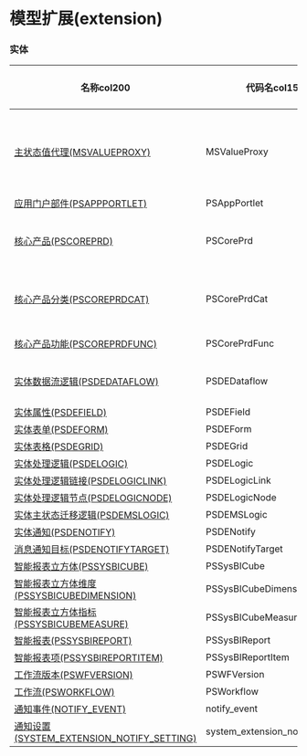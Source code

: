 # 模型扩展(extension) <!-- {docsify-ignore-all} -->



### 实体

|    名称col200   | 代码名col150      |  实体类型col150   | 存储模式col100 | 表名称col200   |    联合主键col100   |  主状态col100   |  权限控制col150  |  启用审计col100    |  备注col500  |
| --------  |------------| -----   |  --------|  --------|  --------|    -------- | -------- | -------- |-------- |
|[主状态值代理(MSVALUEPROXY)](module/extension/MSValueProxy)|MSValueProxy|主实体|无存储||否|否|自控制|否|用于主状态流转设计工具代理业务数据。|
|[应用门户部件(PSAPPPORTLET)](module/extension/PSAppPortlet)|PSAppPortlet|主实体|无存储||否|否|自控制|否||
|[核心产品(PSCOREPRD)](module/extension/PSCorePrd)|PSCorePrd|主实体|无存储||否|否|自控制|否|管理查看应用市场产品|
|[核心产品分类(PSCOREPRDCAT)](module/extension/PSCorePrdCat)|PSCorePrdCat|主实体|无存储||否|否|自控制|否|管理查看应用市场产品目录|
|[核心产品功能(PSCOREPRDFUNC)](module/extension/PSCorePrdFunc)|PSCorePrdFunc|主实体|无存储||否|是|自控制|否|插件管理|
|[实体数据流逻辑(PSDEDATAFLOW)](module/extension/PSDEDataflow)|PSDEDataflow|主实体|无存储||否|否|自控制|否|实体数据流逻辑|
|[实体属性(PSDEFIELD)](module/extension/PSDEField)|PSDEField|主实体|无存储||否|否|自控制|否||
|[实体表单(PSDEFORM)](module/extension/PSDEForm)|PSDEForm|主实体|无存储||否|否|自控制|否||
|[实体表格(PSDEGRID)](module/extension/PSDEGrid)|PSDEGrid|主实体|无存储||否|否|自控制|否||
|[实体处理逻辑(PSDELOGIC)](module/extension/PSDELogic)|PSDELogic|主实体|无存储||否|否|自控制|否||
|[实体处理逻辑链接(PSDELOGICLINK)](module/extension/PSDELogicLink)|PSDELogicLink|主实体|无存储||否|否|自控制|否||
|[实体处理逻辑节点(PSDELOGICNODE)](module/extension/PSDELogicNode)|PSDELogicNode|主实体|无存储||否|否|自控制|否||
|[实体主状态迁移逻辑(PSDEMSLOGIC)](module/extension/PSDEMSLogic)|PSDEMSLogic|主实体|无存储||否|否|自控制|否||
|[实体通知(PSDENOTIFY)](module/extension/PSDENotify)|PSDENotify|主实体|无存储||否|否|自控制|否||
|[消息通知目标(PSDENOTIFYTARGET)](module/extension/PSDENotifyTarget)|PSDENotifyTarget|主实体|无存储||否|否|自控制|否||
|[智能报表立方体(PSSYSBICUBE)](module/extension/PSSysBICube)|PSSysBICube|主实体|无存储||否|否|自控制|否||
|[智能报表立方体维度(PSSYSBICUBEDIMENSION)](module/extension/PSSysBICubeDimension)|PSSysBICubeDimension|主实体|无存储||否|否|自控制|否||
|[智能报表立方体指标(PSSYSBICUBEMEASURE)](module/extension/PSSysBICubeMeasure)|PSSysBICubeMeasure|主实体|无存储||否|否|自控制|否||
|[智能报表(PSSYSBIREPORT)](module/extension/PSSysBIReport)|PSSysBIReport|主实体|无存储||否|否|自控制|否||
|[智能报表项(PSSYSBIREPORTITEM)](module/extension/PSSysBIReportItem)|PSSysBIReportItem|主实体|无存储||否|否|自控制|否||
|[工作流版本(PSWFVERSION)](module/extension/PSWFVersion)|PSWFVersion|主实体|无存储||否|否|自控制|否||
|[工作流(PSWORKFLOW)](module/extension/PSWorkflow)|PSWorkflow|主实体|无存储||否|否|自控制|否||
|[通知事件(NOTIFY_EVENT)](module/extension/notify_event)|notify_event|主实体|无存储||否|否|自控制|否||
|[通知设置(SYSTEM_EXTENSION_NOTIFY_SETTING)](module/extension/system_extension_notify_setting)|system_extension_notify_setting|主实体|ServiceAPI||否|否|自控制|否||

